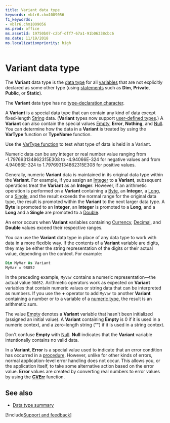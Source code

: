 ```yaml
---
title: Variant data type
keywords: vblr6.chm1009056
f1_keywords:
- vblr6.chm1009056
ms.prod: office
ms.assetid: 19750b07-c2bf-dff7-67a1-91b06338cbc6
ms.date: 11/19/2018
ms.localizationpriority: high
---
```



# Variant data type

The **Variant** data type is the [data type](../../Glossary/vbe-glossary.md#data-type) for all [variables](../../Glossary/vbe-glossary.md#variable) that are not explicitly declared as some other type (using [statements](../../Glossary/vbe-glossary.md#statement) such as **Dim**, **Private**, **Public**, or **Static**). 

The **Variant** data type has no [type-declaration character](../../Glossary/vbe-glossary.md#type-declaration-character).

A **Variant** is a special data type that can contain any kind of data except fixed-length [String](../../Glossary/vbe-glossary.md#string-data-type) data. (**Variant** types now support [user-defined types](../../Glossary/vbe-glossary.md#user-defined-type).) A **Variant** can also contain the special values [Empty](../../Glossary/vbe-glossary.md#empty), **Error**, **Nothing**, and [Null](../../Glossary/vbe-glossary.md#null). You can determine how the data in a **Variant** is treated by using the **VarType** function or **TypeName** function.

Use the [VarType function](https://docs.microsoft.com/office/vba/language/reference/user-interface-help/vartype-function) to test what type of data is held in a Variant.

Numeric data can be any integer or real number value ranging from -1.797693134862315E308 to -4.94066E-324 for negative values and from 4.94066E-324 to 1.797693134862315E308 for positive values. 

Generally, numeric **Variant** data is maintained in its original data type within the **Variant**. For example, if you assign an [Integer](../../Glossary/vbe-glossary.md#integer-data-type) to a **Variant**, subsequent operations treat the **Variant** as an **Integer**. However, if an arithmetic operation is performed on a **Variant** containing a [Byte](../../Glossary/vbe-glossary.md#byte-data-type), an **Integer**, a [Long](../../Glossary/vbe-glossary.md#long-data-type), or a [Single](../../Glossary/vbe-glossary.md#single-data-type), and the result exceeds the normal range for the original data type, the result is promoted within the **Variant** to the next larger data type. A **Byte** is promoted to an **Integer**, an **Integer** is promoted to a **Long**, and a **Long** and a **Single** are promoted to a [Double](../../Glossary/vbe-glossary.md#double-data-type). 

An error occurs when **Variant** variables containing [Currency](../../Glossary/vbe-glossary.md#currency-data-type), [Decimal](../../Glossary/vbe-glossary.md#decimal-data-type), and **Double** values exceed their respective ranges.

You can use the **Variant** data type in place of any data type to work with data in a more flexible way. If the contents of a **Variant** variable are digits, they may be either the string representation of the digits or their actual value, depending on the context. For example:

```vb
Dim MyVar As Variant 
MyVar = 98052 

```

In the preceding example, `MyVar` contains a numeric representation—the actual value `98052`. Arithmetic operators work as expected on **Variant** variables that contain numeric values or string data that can be interpreted as numbers. If you use the **+** operator to add `MyVar` to another **Variant** containing a number or to a variable of a [numeric type](../../Glossary/vbe-glossary.md#numeric-type), the result is an arithmetic sum.

The value [Empty](../../Glossary/vbe-glossary.md#empty) denotes a **Variant** variable that hasn't been initialized (assigned an initial value). A **Variant** containing **Empty** is 0 if it is used in a numeric context, and a zero-length string ("") if it is used in a string context.

Don't confuse **Empty** with [Null](../../Glossary/vbe-glossary.md#null). **Null** indicates that the **Variant** variable intentionally contains no valid data.

In a **Variant**, **Error** is a special value used to indicate that an error condition has occurred in a [procedure](../../Glossary/vbe-glossary.md#procedure). However, unlike for other kinds of errors, normal application-level error handling does not occur. This allows you, or the application itself, to take some alternative action based on the error value. **Error** values are created by converting real numbers to error values by using the **[CVErr](cverr-function.md)** function.


## See also

- [Data type summary](data-type-summary.md)

[!include[Support and feedback](~/includes/feedback-boilerplate.md)]

